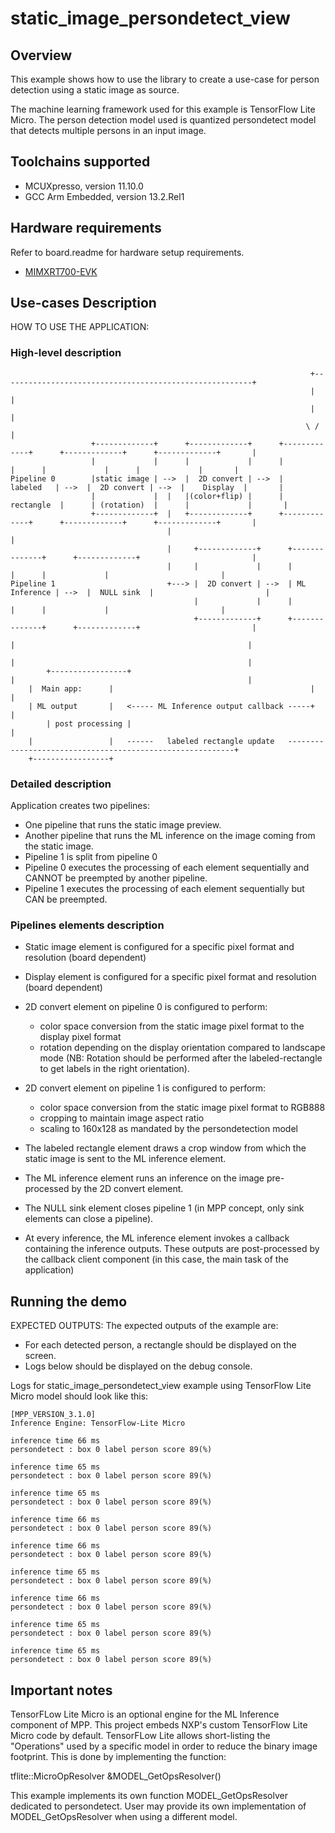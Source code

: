 # static_image_persondetect_view

## Overview

This example shows how to use the library to create a use-case for
person detection using a static image as source.

The machine learning framework used for this example is TensorFlow Lite Micro.
The person detection model used is quantized persondetect model that detects multiple persons in an input image.

## Toolchains supported
- MCUXpresso, version 11.10.0
- GCC Arm Embedded, version 13.2.Rel1

## Hardware requirements
Refer to board.readme for hardware setup requirements.
- [MIMXRT700-EVK](../../../_boards/mimxrt700evk/eiq_examples/mpp/board_readme.md)

## Use-cases Description

HOW TO USE THE APPLICATION:

### High-level description
```
                                                                   +--------------------------------------------------------+
                                                                   |                                                        |
                                                                   |                                                        |
                                                                  \ /                                                       |
                  +-------------+      +-------------+      +-------------+      +-------------+      +-------------+       |
                  |             |      |             |      |             |      |             |      |             |       |
Pipeline 0        |static image | -->  |  2D convert | -->  |   labeled   | -->  |  2D convert | -->  |    Display  |       |
                  |             |  |   |(color+flip) |      |  rectangle  |      | (rotation)  |      |             |       |
                  +-------------+  |   +-------------+      +-------------+      +-------------+      +-------------+       |
                                   |                                                                                        |
                                   |     +-------------+      +--------------+      +-------------+                         |
                                   |     |             |      |              |      |             |                         |
Pipeline 1                         +---> |  2D convert | -->  | ML Inference | -->  |  NULL sink  |                         |
                                         |             |      |              |      |             |                         |
                                         +-------------+      +--------------+      +-------------+                         |
                                                                       |                                                    |
                                                                       |                                                    |
        +-----------------+                                            |                                                    |
	|  Main app:      |                                            |                                                    |
	| ML output       |   <----- ML Inference output callback -----+                                                    |
        | post processing |                                                                                                 |
	|                 |   ------   labeled rectangle update   ----------------------------------------------------------+
	+-----------------+
```
### Detailed description

Application creates two pipelines:

- One pipeline that runs the static image preview.
- Another pipeline that runs the ML inference on the image coming from the static image.
- Pipeline 1 is split from pipeline 0
- Pipeline 0 executes the processing of each element sequentially and CANNOT be preempted by another pipeline.
- Pipeline 1 executes the processing of each element sequentially but CAN be preempted.

### Pipelines elements description

* Static image element is configured for a specific pixel format and resolution (board dependent)
* Display element is configured for a specific pixel format and resolution (board dependent)
* 2D convert element on pipeline 0 is configured to perform:
  - color space conversion from the static image pixel format to the display pixel format
  - rotation depending on the display orientation compared to landscape mode (NB: Rotation should be performed 
  after the labeled-rectangle to get labels in the right orientation).

* 2D convert element on pipeline 1 is configured to perform:
  - color space conversion from the static image pixel format to RGB888
  - cropping to maintain image aspect ratio
  - scaling to 160x128 as mandated by the persondetection model

* The labeled rectangle element draws a crop window from which the static image is sent to
  the ML inference element. 
* The ML inference element runs an inference on the image pre-processed by the 2D convert element.
* The NULL sink element closes pipeline 1 (in MPP concept, only sink elements can close a pipeline).

* At every inference, the ML inference element invokes a callback containing the inference outputs.
These outputs are post-processed by the callback client component (in this case, the main task of the application)

## Running the demo

EXPECTED OUTPUTS:
The expected outputs of the example are:
- For each detected person, a rectangle should be displayed on the screen.
- Logs below should be displayed on the debug console.

Logs for static_image_persondetect_view example using TensorFlow Lite Micro model should look like this:
```
[MPP_VERSION_3.1.0]
Inference Engine: TensorFlow-Lite Micro

inference time 66 ms
persondetect : box 0 label person score 89(%)

inference time 65 ms
persondetect : box 0 label person score 89(%)

inference time 65 ms
persondetect : box 0 label person score 89(%)

inference time 66 ms
persondetect : box 0 label person score 89(%)

inference time 66 ms
persondetect : box 0 label person score 89(%)

inference time 65 ms
persondetect : box 0 label person score 89(%)

inference time 66 ms
persondetect : box 0 label person score 89(%)

inference time 65 ms
persondetect : box 0 label person score 89(%)

inference time 65 ms
persondetect : box 0 label person score 89(%)
```
## Important notes

TensorFLow Lite Micro is an optional engine for the ML Inference component of MPP.
This project embeds NXP's custom TensorFlow Lite Micro code by default.
TensorFLow Lite allows short-listing the "Operations" used by a specific model in order to reduce the binary image footprint.
This is done by implementing the function:

tflite::MicroOpResolver &MODEL_GetOpsResolver()

This example implements its own function MODEL_GetOpsResolver dedicated to persondetect.
User may provide its own implementation of MODEL_GetOpsResolver when using a different model.
